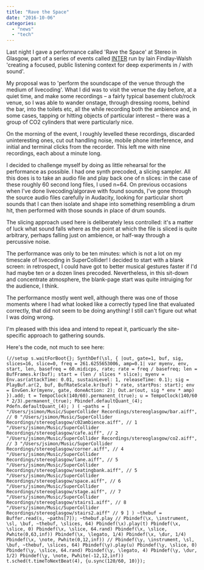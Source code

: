 ```yaml
---
title: "Rave the Space"
date: "2016-10-06"
categories: 
  - "news"
  - "tech"
---
```


Last night I gave a performance called 'Rave the Space' at Stereo in Glasgow, part of a series of events called [INTER](http://www.stereocafebar.com/listings/events/5-oct-16-inter--7-sonic-spaces-in-between-stereo/) run by Iain Findlay-Walsh 'creating a focused, public listening context for deep experiments in / with sound'.

My proposal was to 'perform the soundscape of the venue through the medium of livecoding'. What I did was to visit the venue the day before, at a quiet time, and make some recordings – a fairly typical basement club/rock venue, so I was able to wander onstage, through dressing rooms, behind the bar, into the toilets etc, all the while recording both the ambience and, in some cases, tapping or hitting objects of particular interest – there was a group of CO2 cylinders that were particularly nice.

On the morning of the event, I roughly levelled these recordings, discarded uninteresting ones, cut out handling noise, mobile phone interference, and initial and terminal clicks from the recorder. This left me with nine recordings, each about a minute long.

I decided to challenge myself by doing as little rehearsal for the performance as possible. I had one synth precoded, a slicing sampler. All this does is to take an audio file and play back one of n slices: in the case of these roughly 60 second long files, I used n=64. On previous occasions when I've done livecoding/algorave with found sounds, I've gone through the source audio files carefully in Audacity, looking for particular short sounds that I can then isolate and shape into something resembling a drum hit, then performed with those sounds in place of drum sounds.

The slicing approach used here is deliberately less controlled: it's a matter of luck what sound falls where as the point at which the file is sliced is quite arbitrary, perhaps falling just on ambience, or half-way through a percussive noise.

The performance was only to be ten minutes: which is not a lot on my timescale of livecoding in SuperCollider! I decided to start with a blank screen: in retrospect, I could have got to better musical gestures faster if I'd had maybe ten or a dozen lines precoded. Nevertheless, in this sit-down and concentrate atmosphere, the blank-page start was quite intruiging for the audience, I think.

The performance mostly went well, although there was one of those moments where I had what looked like a correctly typed line that evaluated correctly, that did not seem to be doing anything! I still can't figure out what I was doing wrong.

I'm pleased with this idea and intend to repeat it, particuarly the site-specific approach to gathering sounds.

Here's the code, not much to see here:

`(//setup s.waitForBoot{}; SynthDef(\sl, { |out, gate=1, buf, sig, slices=16, slice=0, freq = 261.6255653006, amp=0.1| var myenv, env, start, len, basefreq = 60.midicps, rate; rate = freq / basefreq; len = BufFrames.kr(buf); start = (len / slices * slice); myenv = Env.asr(attackTime: 0.01, sustainLevel: 1, releaseTime: 0.1); sig = PlayBuf.ar(2, buf, BufRateScale.kr(buf) * rate, startPos: start); env = EnvGen.kr(myenv, gate, doneAction: 2); Out.ar(out, sig * env * amp) }).add; t = TempoClock(140/60).permanent_(true); u = TempoClock(140/60 * 2/3).permanent_(true); Pbindef.defaultQuant_(4); Pdefn.defaultQuant_(4); ) ( ~paths = [ "/Users/jsimon/Music/SuperCollider Recordings/stereoglasgow/bar.aiff", // 0 "/Users/jsimon/Music/SuperCollider Recordings/stereoglasgow/c02ambience.aiff", // 1 "/Users/jsimon/Music/SuperCollider Recordings/stereoglasgow/cafe.aiff", // 2 "/Users/jsimon/Music/SuperCollider Recordings/stereoglasgow/co2.aiff", // 3 "/Users/jsimon/Music/SuperCollider Recordings/stereoglasgow/corner.aiff", // 4 "/Users/jsimon/Music/SuperCollider Recordings/stereoglasgow/lane.aiff", // 5 "/Users/jsimon/Music/SuperCollider Recordings/stereoglasgow/seatingbank.aiff", // 5 "/Users/jsimon/Music/SuperCollider Recordings/stereoglasgow/space.aiff", // 6 "/Users/jsimon/Music/SuperCollider Recordings/stereoglasgow/stage.aiff", // 7 "/Users/jsimon/Music/SuperCollider Recordings/stereoglasgow/stairs1.aiff", // 8 "/Users/jsimon/Music/SuperCollider Recordings/stereoglasgow/stairs2.aiff" // 9 ] ) ~thebuf = Buffer.read(s, ~paths[7]); ~thebuf.play // Pbindef(\x, \instrument, \sl, \buf, ~thebuf, \slices, 64) Pbindef(\x).play(t) Pbindef(\x, \slice, 0) Pbindef(\x, \slice, 64.rand) Pbindef(\x, \slice, Pwhite(0,63,inf)) Pbindef(\x, \legato, 1/4) Pbindef(\x, \dur, 1/4) Pbindef(\x, \note, Pwhite(0,12,inf)) // Pbindef(\y, \instrument, \sl, \buf, ~thebuf, \slices, 64) Pbindef(\y).play(u) Pbindef(\y, \slice, 0) Pbindef(\y, \slice, 64.rand) Pbindef(\y, \legato, 4) Pbindef(\y, \dur, 1/2) Pbindef(\y, \note, Pwhite(-12,12,inf)) t.sched(t.timeToNextBeat(4), {u.sync(120/60, 10)});`
